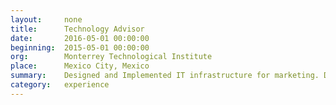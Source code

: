 ```yaml
---
layout:     none
title:      Technology Advisor
date:       2016-05-01 00:00:00
beginning:  2015-05-01 00:00:00
org:        Monterrey Technological Institute
place:      Mexico City, Mexico
summary:    Designed and Implemented IT infrastructure for marketing. Designed and implemented website. Advised on communications systems.
category:   experience
---
```


